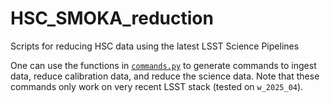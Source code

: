 # HSC_SMOKA_reduction
Scripts for reducing HSC data using the latest LSST Science Pipelines

One can use the functions in [`commands.py`](https://github.com/AstroJacobLi/HSC_SMOKA_reduction/blob/main/commands.py) to generate commands to ingest data, reduce calibration data, and reduce the science data. Note that these commands only work on very recent LSST stack (tested on `w_2025_04`).
